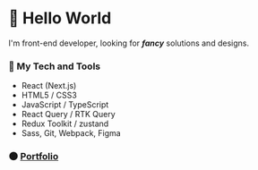 # :milky_way: Hello World
I'm front-end developer, looking for **_fancy_** solutions and designs.

### :nut_and_bolt: My Tech and Tools
* React (Next.js)
* HTML5 / CSS3
* JavaScript / TypeScript
* React Query / RTK Query
* Redux Toolkit / zustand
* Sass, Git, Webpack, Figma

### :new_moon: [Portfolio](https://gladosq-web.dev/) 
